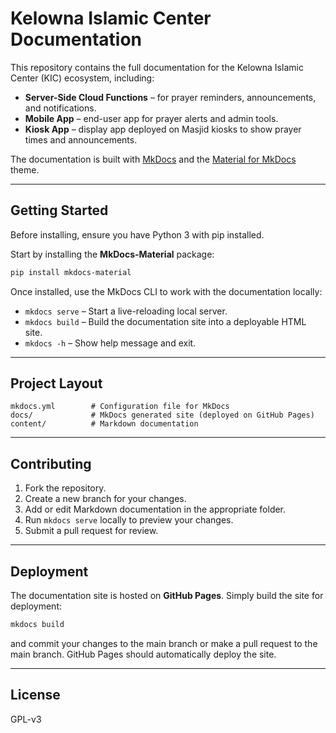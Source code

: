 # Kelowna Islamic Center Documentation

This repository contains the full documentation for the Kelowna Islamic Center (KIC) ecosystem, including:

- **Server-Side Cloud Functions** – for prayer reminders, announcements, and notifications.  
- **Mobile App** – end-user app for prayer alerts and admin tools.  
- **Kiosk App** – display app deployed on Masjid kiosks to show prayer times and announcements.

The documentation is built with [MkDocs](https://www.mkdocs.org/) and the [Material for MkDocs](https://squidfunk.github.io/mkdocs-material/) theme.

---

## Getting Started

Before installing, ensure you have Python 3 with pip installed.

Start by installing the **MkDocs-Material** package:

```bash
pip install mkdocs-material
````

Once installed, use the MkDocs CLI to work with the documentation locally:

* `mkdocs serve` – Start a live-reloading local server.
* `mkdocs build` – Build the documentation site into a deployable HTML site.
* `mkdocs -h` – Show help message and exit.

---

## Project Layout

```text
mkdocs.yml        # Configuration file for MkDocs
docs/             # MkDocs generated site (deployed on GitHub Pages)
content/          # Markdown documentation
```

---

## Contributing

1. Fork the repository.
2. Create a new branch for your changes.
3. Add or edit Markdown documentation in the appropriate folder.
4. Run `mkdocs serve` locally to preview your changes.
5. Submit a pull request for review.

---

## Deployment

The documentation site is hosted on **GitHub Pages**.
Simply build the site for deployment:

```bash
mkdocs build
```

and commit your changes to the main branch or make a pull request to the main branch. GitHub Pages should automatically deploy the site.

---

## License

GPL-v3
